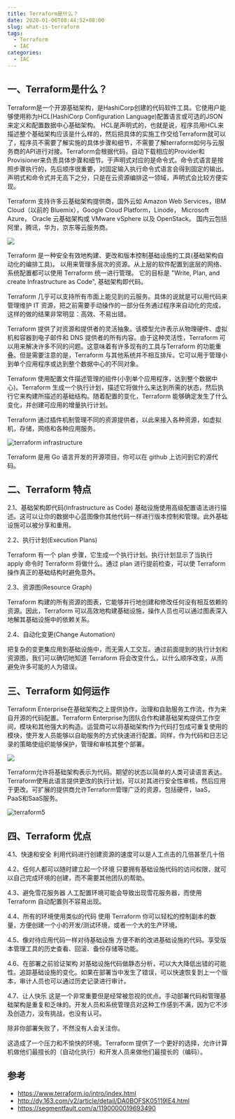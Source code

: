 ```yaml
---
title: Terraform是什么？
date: 2020-01-06T08:44:52+08:00
slug: what-is-terraform
tags:
  - Terraform
  - IAC
categories:
  - IAC
---
```


## 一、Terraform是什么？

Terraform是一个开源基础架构，是HashiCorp创建的代码软件工具。它使用户能够使用称为HCL(HashiCorp Configuration Language)配置语言或可选的JSON来定义和配置数据中心基础架构。 HCL是声明式的，也就是说，程序员用HCL来描述整个基础架构应该是什么样的，然后把具体的实施工作交给Terraform就可以了，程序员不需要了解实施的具体步骤和细节，不需要了解terraform如何与云服务商的API进行对接。Terraform会根据代码，自动下载相应的Provider和Provisioner来负责具体步骤和细节。于声明式对应的是命令式。命令式语言是按照步骤执行的，先后顺序很重要，对固定输入执行命令式语言会得到固定的输出。声明式和命令式并无高下之分，只是在云资源编排这一领域，声明式会比较方便实现。

Terraform 支持许多云基础架构提供商，国外云如 Amazon Web Services，IBM Cloud（以前的 Bluemix），Google Cloud Platform，Linode， Microsoft Azure， Oracle 云基础架构或 VMware vSphere 以及 OpenStack。 国内云包括阿里，腾讯，华为，京东等云服务商。

![](imgs/cloud-providers.png)

Terraform 是一种安全有效地构建、更改和版本控制基础设施的工具(基础架构自动化的编排工具)。 以用来管理多层次的资源。从上层的软件配置到底层的网络、系统配置都可以使用 Terraform 统一进行管理。 它的目标是 "Write, Plan, and create Infrastructure as Code", 基础架构即代码。

Terraform 几乎可以支持所有市面上能见到的云服务。具体的说就是可以用代码来管理维护 IT 资源，把之前需要手动操作的一部分任务通过程序来自动化的完成，这样的做的结果非常明显：高效、不易出错。

Terraform 提供了对资源和提供者的灵活抽象。该模型允许表示从物理硬件、虚拟机和容器到电子邮件和 DNS 提供者的所有内容。由于这种灵活性，Terraform 可以用来解决许多不同的问题。这意味着有许多现有的工具与Terraform 的功能重叠。但是需要注意的是，Terraform 与其他系统并不相互排斥。它可以用于管理小到单个应用程序或达到整个数据中心的不同对象。

Terraform 使用配置文件描述管理的组件(小到单个应用程序，达到整个数据中心)。Terraform 生成一个执行计划，描述它将做什么来达到所需的状态，然后执行它来构建所描述的基础结构。随着配置的变化，Terraform 能够确定发生了什么变化，并创建可应用的增量执行计划。

Terraform 通过插件机制管理不同的资源提供者，以此来接入各种资源，如虚拟机，存储，网络和各种应用服务。 

![terraform infrastructure](imgs/terraform-infrastructure.png)

Terraform 是用 Go 语言开发的开源项目，你可以在 github 上访问到它的源代码。

## 二、Terraform 特点

2.1、基础架构即代码(Infrastructure as Code)
基础设施使用高级配置语法进行描述。这可以让你的数据中心蓝图像你其他代码一样进行版本控制和管理。此外基础设施可以被分享和重用。

2.2、执行计划(Execution Plans)

Terraform 有一个 plan 步骤，它生成一个执行计划。执行计划显示了当执行 apply 命令时 Terraform 将做什么。通过 plan 进行提前检查，可以使 Terraform 操作真正的基础结构时避免意外。

2.3、资源图(Resource Graph)

Terraform 构建的所有资源的图表，它能够并行地创建和修改任何没有相互依赖的资源。因此，Terraform 可以高效地构建基础设施，操作人员也可以通过图表深入地解其基础设施中的依赖关系。

2.4、自动化变更(Change Automation)

把复杂的变更集应用到基础设施中，而无需人工交互。通过前面提到的执行计划和资源图，我们可以确切地知道 Terraform 将会改变什么，以什么顺序改变，从而避免许多可能的人为错误。

## 三、Terraform 如何运作

Terraform Enterprise在基础架构之上提供协作，治理和自助服务工作流，作为来自开源的代码配置。Terraform Enterprise为团队合作构建基础架构提供工作空间，模块和其他强大的构造。运营商可以将基础架构作为代码打包成可重复使用的模块，使开发人员能够以自助服务的方式快速进行配置。同样，作为代码和日志记录的策略使组织能够保护，管理和审核其整个部署。

![](imgs/terraform4.png)

Terraform允许将基础架构表示为代码。期望的状态以简单的人类可读语言表达。Terraform使用此语言提供更改的执行计划，可以对其进行安全性审核，然后应用于更改。可扩展的提供商允许Terraform管理广泛的资源，包括硬件，IaaS，PaaS和SaaS服务。

![terraform5](imgs/terraform5.png)

## 四、Terraform 优点
4.1、快速和安全
利用代码进行创建资源的速度可以是人工点击的几倍甚至几十倍

4.2、任何人都可以随时建立起一个环境
只要拥有基础设施代码的访问权限，就可以自己完成环境的创建，而不需要其他团队的帮助。

4.3、避免雪花服务器
人工配置环境可能会导致出现雪花服务器，而使用 Terraform 自动配置则不容易出现。

4.4、所有的环境使用类似的代码
使用 Terraform 你可以轻松的控制副本的数量，方便创建一个小的开发/测试环境，或者一个大的生产环境。

4.5、像对待应用代码一样对待基础设施
方便不断的改进基础设施的代码。享受版本管理工具的历史查看、回滚、备份存储等功能。

4.6、在部署之前验证架构
对基础设施代码做静态分析，可以大大降低出错的可能性。追踪基础设施的变化。如果在部署当中发生了错误，可以快速恢复到上一个版本，审计人员也可以通过历史记录进行审计。

4.7、让人快乐
这是一个非常重要但是经常被忽视的优点。手动部署代码和管理基础架构是重复和乏味的。开发人员和系统管理员对这种工作感到不满，因为它不涉及创造力，没有挑战，也没有认可。

除非你部署失败了，不然没有人会关注你。

这造成了一个压力和不愉快的环境。Terraform 提供了一个更好的选择，允许计算机做他们最擅长的（自动化执行）和开发人员来做他们最擅长的（编码）。

## 参考

- https://www.terraform.io/intro/index.html
- http://dy.163.com/v2/article/detail/DA0BOFSK05119IE4.html
- https://segmentfault.com/a/1190000019693490